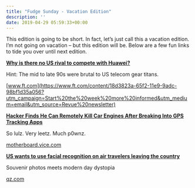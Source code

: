 ```yaml
---
title: "Fudge Sunday - Vacation Edition"
description: ''
date: 2019-04-29 05:59:33+00:00
---
```




This edition is going to be short. In fact, let’s just call this a vacation edition. I’m not going on vacation – but this edition will be. Below are a few fun links to tide you over until next edition.

**[Why is there no US rival to compete with Huawei?](https://www.ft.com/content/18d3823a-65f2-11e9-9adc-98bf1d35a056?utm_campaign=Start%20the%20week%20more%20informed&utm_medium=email&utm_source=Revue%20newsletter)**

Hint: The mid to late 90s were brutal to US telecom gear titans.

[www.ft.com](https://www.ft.com/content/18d3823a-65f2-11e9-9adc-98bf1d35a056?utm_campaign=Start%20the%20week%20more%20informed&utm_medium=email&utm_source=Revue%20newsletter)

**[Hacker Finds He Can Remotely Kill Car Engines After Breaking Into GPS Tracking Apps](https://motherboard.vice.com/en_us/article/zmpx4x/hacker-monitor-cars-kill-engine-gps-tracking-apps?utm_campaign=Start%20the%20week%20more%20informed&utm_medium=email&utm_source=Revue%20newsletter)**

So lulz. Very leetz. Much p0wnz.

[motherboard.vice.com](https://motherboard.vice.com/en_us/article/zmpx4x/hacker-monitor-cars-kill-engine-gps-tracking-apps?utm_campaign=Start%20the%20week%20more%20informed&utm_medium=email&utm_source=Revue%20newsletter)

**[US wants to use facial recognition on air travelers leaving the country](https://qz.com/1598148/us-wants-to-use-facial-recognition-on-air-travelers-leaving-the-country/?utm_campaign=Start%20the%20week%20more%20informed&utm_medium=email&utm_source=Revue%20newsletter)**

Souvenir photos meets modern day dystopia

[qz.com](https://qz.com/1598148/us-wants-to-use-facial-recognition-on-air-travelers-leaving-the-country/?utm_campaign=Start%20the%20week%20more%20informed&utm_medium=email&utm_source=Revue%20newsletter)









